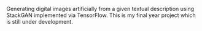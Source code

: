 Generating digital images artificially from a given textual description using StackGAN implemented via TensorFlow.
This is my final year project which is still under development.
